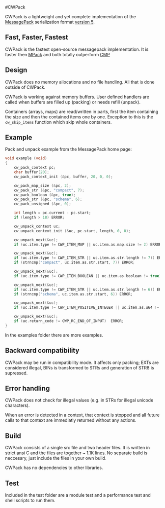 #CWPack

CWPack is a lightweight and yet complete implementation of the 
[MessagePack](http://msgpack.org) serialization format 
[version 5](https://github.com/msgpack/msgpack/blob/master/spec.md).

## Fast, Faster, Fastest

CWPack is the fastest open-source messagepack implementation. It is faster then 
[MPack](https://github.com/ludocode/mpack)
and both totally outperform
[CMP](https://github.com/camgunz/cmp)

## Design

CWPack does no memory allocations and no file handling. All that is done 
outside of CWPack.

CWPack is working against memory buffers. User defined handlers are called when buffers are 
filled up (packing) or needs refill (unpack). 

Containers (arrays, maps) are read/written in parts, first the item containing the size and 
then the contained items one by one. Exception to this is the `cw_skip_items` function which 
skip whole containers.

## Example

Pack and unpack example from the MessagePack home page:

```c
void example (void)
{
    cw_pack_context pc;
    char buffer[20];
    cw_pack_context_init (&pc, buffer, 20, 0, 0);

    cw_pack_map_size (&pc, 2);
    cw_pack_str (&pc, "compact", 7);
    cw_pack_boolean (&pc, true);
    cw_pack_str (&pc, "schema", 6);
    cw_pack_unsigned (&pc, 0);

    int length = pc.current - pc.start;
    if (length > 18) ERROR;

    cw_unpack_context uc;
    cw_unpack_context_init (&uc, pc.start, length, 0, 0);

    cw_unpack_next(&uc);
    if (uc.item.type != CWP_ITEM_MAP || uc.item.as.map.size != 2) ERROR;

    cw_unpack_next(&uc);
    if (uc.item.type != CWP_ITEM_STR || uc.item.as.str.length != 7)) ERROR;
    if (strncmp("compact", uc.item.as.str.start, 7)) ERROR;

    cw_unpack_next(&uc);
    if (uc.item.type != CWP_ITEM_BOOLEAN || uc.item.as.boolean != true) ERROR;

    cw_unpack_next(&uc);
    if (uc.item.type != CWP_ITEM_STR || uc.item.as.str.length != 6)) ERROR;
    if (strncmp("schema", uc.item.as.str.start, 6)) ERROR;

    cw_unpack_next(&uc);
    if (uc.item.type != CWP_ITEM_POSITIVE_INTEGER || uc.item.as.u64 != 0) ERROR;

    cw_unpack_next(&uc);
    if (uc.return_code != CWP_RC_END_OF_INPUT)  ERROR;
}
```

In the examples folder there are more examples.

## Backward compatibility

CWPack may be run in compatibility mode. It affects only packing; EXTs are considered illegal, BINs is transformed to STRs and generation of STR8 is supressed.

## Error handling

CWPack does not check for illegal values (e.g. in STRs for illegal unicode characters).

When an error is detected in a context, that context is stopped and all future calls to that context are immediatly returned without any actions.

## Build

CWPack consists of a single src file and two header files. It is written 
in strict ansi C and the files are together ~ 1.1K lines. No separate build is neccesary, just include the 
files in your own build.

CWPack has no dependencies to other libraries.

## Test

Included in the test folder are a module test and a performance test and shell scripts to run them.
